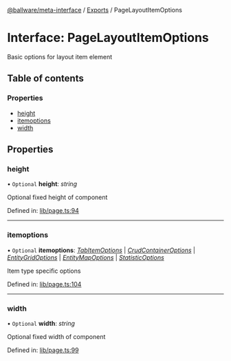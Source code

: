 [@ballware/meta-interface](../README.md) / [Exports](../modules.md) / PageLayoutItemOptions

# Interface: PageLayoutItemOptions

Basic options for layout item element

## Table of contents

### Properties

- [height](pagelayoutitemoptions.md#height)
- [itemoptions](pagelayoutitemoptions.md#itemoptions)
- [width](pagelayoutitemoptions.md#width)

## Properties

### height

• `Optional` **height**: *string*

Optional fixed height of component

Defined in: [lib/page.ts:94](https://github.com/ballware/ballware-client/blob/69c8328/libs/meta-interface/src/lib/page.ts#L94)

___

### itemoptions

• `Optional` **itemoptions**: [*TabItemOptions*](tabitemoptions.md) \| [*CrudContainerOptions*](crudcontaineroptions.md) \| [*EntityGridOptions*](entitygridoptions.md) \| [*EntityMapOptions*](entitymapoptions.md) \| [*StatisticOptions*](statisticoptions.md)

Item type specific options

Defined in: [lib/page.ts:104](https://github.com/ballware/ballware-client/blob/69c8328/libs/meta-interface/src/lib/page.ts#L104)

___

### width

• `Optional` **width**: *string*

Optional fixed width of component

Defined in: [lib/page.ts:99](https://github.com/ballware/ballware-client/blob/69c8328/libs/meta-interface/src/lib/page.ts#L99)
